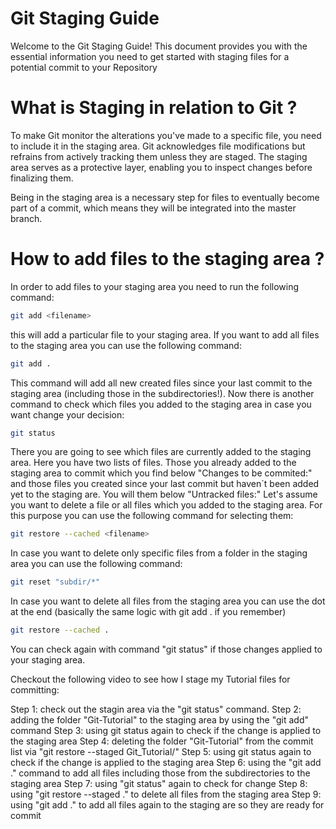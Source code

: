 # Git Staging Guide

Welcome to the Git Staging Guide! This document provides you with the essential information you need to get started with staging files for a potential commit to your Repository

# What is Staging in relation to Git ?

To make Git monitor the alterations you've made to a specific file, you need to include it in the staging area. Git acknowledges file modifications but refrains from actively tracking them unless they are staged. The staging area serves as a protective layer, enabling you to inspect changes before finalizing them.

Being in the staging area is a necessary step for files to eventually become part of a commit, which means they will be integrated into the master branch.

# How to add files to the staging area ?

In order to add files to your staging area you need to run the following command:
```bash
git add <filename>
```
this will add a particular file to your staging area. If you want to add all files to the staging area you can use the following command:
```bash
git add . 
```
This command will add all new created files since your last commit to the staging area (including those in the subdirectories!). Now there is another command to check which files you added to the staging area in case you want change your decision:
```bash
git status
```
There you are going to see which files are currently added to the staging area. Here you have two lists of files. Those you already added to the staging area to commit which you find below "Changes to be commited:" and those files you created since your last commit but haven`t been added yet to the staging are. You will them below "Untracked files:" Let's assume you want to delete a file  or all files which you added to the staging area. For this purpose you can use the following command for selecting them:
```bash
git restore --cached <filename>
```
In case you want to delete only specific files from a folder in the staging area you can use the following command:
```bash
git reset "subdir/*"
```
In case you want to delete all files from the staging area you can use the dot at the end (basically the same logic with git add . if you remember)
```bash
git restore --cached .
```
You can check again with command "git status" if those changes applied to your staging area. 

Checkout the following video to see how I stage my Tutorial files for committing:

Step 1: check out the stagin area via the "git status" command.
Step 2: adding the folder "Git-Tutorial" to the staging area by using the "git add" command
Step 3: using git status again to check if the change is applied to the staging area
Step 4: deleting the folder "Git-Tutorial" from the commit list via "git restore --staged Git_Tutorial/"
Step 5: using git status again to check if the change is applied to the staging area
Step 6: using the "git add ." command to add all files including those from the subdirectories to the staging area
Step 7: using "git status" again to check for change
Step 8: using "git restore --staged ." to delete all files from the staging area
Step 9: using "git add ." to add all files again to the staging are so they are ready for commit

